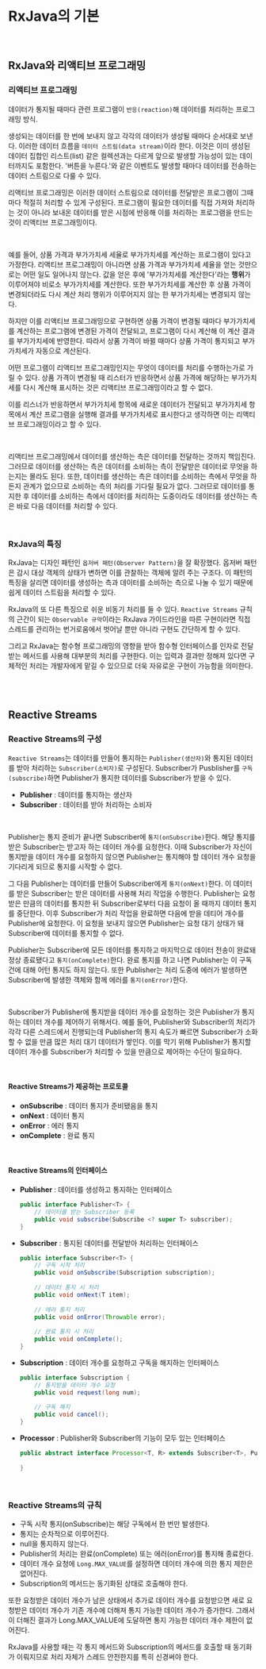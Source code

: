 # RxJava의 기본

<br />

## RxJava와 리액티브 프로그래밍

### 리액티브 프로그래밍

데이터가 통지될 때마다 관련 프로그램이 `반응(reaction)`해 데이터를 처리하는 프로그래밍 방식.

생성되는 데이터를 한 번에 보내지 않고 각각의 데이터가 생성될 때마다 순서대로 보낸다. 이러한 데이터 흐름을 `데이터 스트림(data stream)`이라 한다. 이것은 이미 생성된 데이터 집합인 리스트(list) 같은 컬렉션과는 다르게 앞으로 발생할 가능성이 있는 데이터까지도 포함한다. '버튼을 누른다.'와 같은 이벤트도 발생할 때마다 데이터를 전송하는 데이터 스트림으로 다룰 수 있다. 

리액티브 프로그래밍은 이러한 데이터 스트림으로 데이터를 전달받은 프로그램이 그때마다 적절히 처리할 수 있게 구성된다. 프로그램이 필요한 데이터를 직접 가져와 처리하는 것이 아니라 보내온 데이터를 받은 시점에 반응해 이를 처리하는 프로그램을 만드는 것이 리액티브 프로그래밍이다.

<br />

예를 들어, 상품 가격과 부가가치세 세율로 부가가치세를 계산하는 프로그램이 있다고 가정한다. 리액티브 프로그래밍이 아니라면 상품 가격과 부가가치세 세율을 얻는 것만으로는 어떤 일도 일어나지 않는다. 값을 얻은 후에 '부가가치세를 계산한다'라는 **행위**가 이루어져야 비로소 부가가치세를 계산한다. 또한 부가가치세를 계산한 후 상품 가격이 변경되더라도 다시 계산 처리 행위가 이루어지지 않는 한 부가가치세는 변경되지 않는다.

하지만 이를 리액티브 프로그래밍으로 구현하면 상품 가격이 변경될 때마다 부가가치세를 계산하는 프로그램에 변경된 가격이 전달되고, 프로그램이 다시 계산해 이 계산 결과를 부가가치세에 반영한다. 따라서 상품 가격이 바뀔 때마다 상품 가격이 통지되고 부가가치세가 자동으로 계산된다.

어떤 프로그램이 리액티브 프로그래밍인지는 무엇이 데이터를 처리를 수행하는가로 가릴 수 있다. 상품 가격이 변경될 때 리스터가 반응하면서 상품 가격에 해당하는 부가가치세를 다시 계산해 표시하는 것은 리액티브 프로그래밍이라고 할 수 없다.

이를 리스너가 반응하면서 부가가치세 항목에 새로운 데이터가 전달되고 부가가치세 항목에서 계산 프로그램을 실행해 결과를 부가가치세로 표시한다고 생각하면 이는 리액티브 프로그래밍이라고 할 수 있다.

<br />

리액티브 프로그래밍에서 데이터를 생산하는 측은 데이터를 전달하는 것까지 책임진다. 그러므로 데이터를 생산하는 측은 데이터를 소비하는 측이 전달받은 데이터로 무엇을 하는지는 몰라도 된다. 또한, 데이터를 생산하는 측은 데이터를 소비하는 측에서 무엇을 하든지 관계가 없으므로 소비하는 측의 처리를 기다릴 필요가 없다. 그러므로 데이터를 통지한 후 데이터를 소비하는 측에서 데이터를 처리하는 도중이라도 데이터를 생산하는 측은 바로 다음 데이터를 처리할 수 있다.

<br />

### RxJava의 특징

RxJava는 디자인 패턴인 `옵저버 패턴(Observer Pattern)`을 잘 확장했다. 옵저버 패턴은 감시 대상 객체의 상태가 변하면 이를 관찰하는 객체에 알려 주는 구조다. 이 패턴의 특징을 살리면 데이터를 생성하는 측과 데이터를 소비하는 측으로 나눌 수 있기 때문에 쉽게 데이터 스트림을 처리할 수 있다.

RxJava의 또 다른 특징으로 쉬운 비동기 처리를 들 수 있다. `Reactive Streams` 규칙의 근간이 되는 `Observable 규약`이라는 RxJava 가이드라인을 따른 구현이라면 직접 스레드를 관리하는 번거로움에서 벗어날 뿐만 아니라 구현도 간단하게 할 수 있다.

그리고 RxJava는 함수형 프로그래밍의 영향을 받아 함수형 인터페이스를 인자로 전달 받는 메서드를 사용해 대부분의 처리를 구현한다. 이는 입력과 결과만 정해져 있다면 구체적인 처리는 개발자에게 맡길 수 있으므로 더욱 자유로운 구현이 가능함을 의미한다. 

<br />

<br />

## Reactive Streams

### Reactive Streams의 구성

`Reactive Streams`는 데이터를 만들어 통지하는 `Publisher(생산자)`와 통지된 데이터를 받아 처리하는 `Subscriber(소비자)`로 구성된다. Subscriber가 Pusblisher를 `구독(subscribe)`하면 Publisher가 통지한 데이터를 Subscriber가 받을 수 있다.

- **Publisher** : 데이터를 통지하는 생산자
- **Subscriber** : 데이터를 받아 처리하는 소비자

<br />

Publisher는 통지 준비가 끝나면 Subscriber에 `통지(onSubscribe)`한다. 해당 통지를 받은 Subscriber는 받고자 하는 데이터 개수를 요청한다. 이때 Subscriber가 자신이 통지받을 데이터 개수를 요청하지 않으면 Publisher는 통지해야 할 데이터 개수 요청을 기다리게 되므로 통지를 시작할 수 없다.

그 다음 Publisher는 데이터를 만들어 Subscriber에게 `통지(onNext)`한다. 이 데이터를 받은 Subscriber는 받은 데이터를 사용해 처리 작업을 수행한다. Publisher는 요청받은 만큼의 데이터를 통지한 뒤 Subscriber로부터 다음 요청이 올 때까지 데이터 통지를 중단한다. 이후 Subscriber가 처리 작업을 완료하면 다음에 받을 데티어 개수를 Publisher에 요청한다. 이 요청을 보내지 않으면 Publisher는 요청 대기 상태가 돼 Subscriber에 데이터를 통지할 수 없다.

Publisher는 Subscriber에 모든 데이터를 통지하고 마지막으로 데이터 전송이 완료돼 정상 종료됐다고 `통지(onComplete)`한다. 완료 통지를 하고 나면 Publisher는 이 구독 건에 대해 어턴 통지도 하지 않는다. 또한 Publisher는 처리 도중에 에러가 발생하면 Subscriber에 발생한 객체와 함께 에러를 `통지(onError)`한다.

<br />

Subscriber가 Publisher에 통지받을 데이터 개수를 요청하는 것은 Publisher가 통지하는 데이터 개수를 제어하기 위해서다. 예를 들어, Publisher와 Subscriber의 처리가 각각 다른 스레드에서 진행되는데 Publisher의 통지 속도가 빠르면 Subscriber가 소화할 수 없을 만큼 많은 처리 대기 데이터가 쌓인다. 이를 막기 위해 Publisher가 통지할 데이터 개수를 Subscriber가 처리할 수 있을 만큼으로 제어하는 수단이 필요하다.

<br />

#### Reactive Streams가 제공하는 프로토콜

- **onSubscribe** : 데이터 통지가 준비됐음을 통지
- **onNext** : 데이터 통지
- **onError** : 에러 통지
- **onComplete** : 완료 통지

<br />

#### Reactive Streams의 인터페이스

- **Publisher** : 데이터를 생성하고 통지하는 인터페이스

  ```java
  public interface Publisher<T> {
      // 데이터를 받는 Subscriber 등록
      public void subscribe(Subscribe <? super T> subscriber);
  }
  ```

- **Subscriber** : 통지된 데이터를 전달받아 처리하는 인터페이스

  ```java
  public interface Subscriber<T> {
      // 구독 시작 처리
      public void onSubscribe(Subscription subscription);
      
      // 데이터 통지 시 처리
      public void onNext(T item);
      
      // 에러 통지 처리
      public void onError(Throwable error);
      
      // 완료 통지 시 처리
      public void onComplete();
  }
  ```

- **Subscription** : 데이터 개수를 요청하고 구독을 해지하는 인터페이스

  ```java
  public interface Subscription {
      // 통지받을 데이터 개수 요청
      public void request(long num);
      
      // 구독 해지
      public void cancel();
  }
  ```

- **Processor** : Publisher와 Subscriber의 기능이 모두 있는 인터페이스

  ```java
  public abstract interface Processor<T, R> extends Subscriber<T>, Publisher<R> {
      
  }
  ```

<br />

### Reactive Streams의 규칙

- 구독 시작 통지(onSubscribe)는 해당 구독에서 한 번만 발생한다.
- 통지는 순차적으로 이루어진다.
- null을 통지하지 않는다. 
- Publisher의 처리는 완료(onComplete) 또는 에러(onError)를 통지해 종료한다.
- 데이터 개수 요청에 `Long.MAX_VALUE`를 설정하면 데이터 개수에 의한 통지 제한은 없어진다.
- Subscription의 메서드는 동기화된 상태로 호출해야 한다.

또한 요청받은 데이터 개수가 남은 상태에서 추가로 데이터 개수를 요청받으면 새로 요청받은 데이터 개수가 기존 개수에 더해져 통지 가능한 데이터 개수가 증가한다. 그래서 이 더해진 결과가 Long.MAX_VALUE에 도달하면 통지 가능한 데이터 개수 제한이 없어진다.

RxJava를 사용할 때는 각 통지 메서드와 Subscription의 메서드를 호출할 때 동기화가 이뤄지므로 처리 자체가 스레드 안전한지를 특히 신경써야 한다.